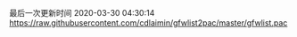 最后一次更新时间 2020-03-30 04:30:14
https://raw.githubusercontent.com/cdlaimin/gfwlist2pac/master/gfwlist.pac

